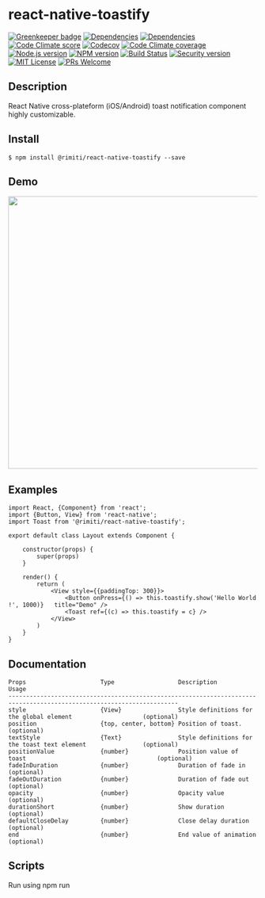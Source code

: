 # react-native-toastify

[![Greenkeeper badge](greenkeeper-badge)](greenkeeper)
[![Dependencies][prod-dependencies-badge]][prod-dependencies]
[![Dependencies][dev-dependencies-badge]][dev-dependencies]
[![Code Climate score][codeclimate-score-badge]][codeclimate-score]
[![Codecov][codecov-coverage-badge]][codecov-coverage]
[![Code Climate coverage][codeclimate-issues-badge]][codeclimate-issues]
[![Node.js version][nodejs-badge]][nodejs]
[![NPM version][npm-badge]][npm]
[![Build Status][travis-badge]][travis-ci]
[![Security version][security-version-badge]][security-version]
[![MIT License][license-badge]][LICENSE]
[![PRs Welcome][prs-badge]][prs]

## Description

React Native cross-plateform (iOS/Android) toast notification component highly customizable.

## Install

```
$ npm install @rimiti/react-native-toastify --save
```

## Demo

<!-- ![Example](https://github.com/rimiti/react-native-toastify/blob/master/demo/android.gif) -->
<img src="https://github.com/rimiti/react-native-toastify/blob/master/demo/android.gif" height="550">

## Examples

```
import React, {Component} from 'react';
import {Button, View} from 'react-native';
import Toast from '@rimiti/react-native-toastify';

export default class Layout extends Component {

	constructor(props) {
		super(props)
	}

	render() {
		return (
			<View style={{paddingTop: 300}}>
				<Button	onPress={() => this.toastify.show('Hello World !', 1000)}	title="Demo" />
				<Toast ref={(c) => this.toastify = c} />
			</View>
		)
	}
}
```

## Documentation

```
Props                     Type                  Description                                                 Usage
----------------------------------------------------------------------------------------------------------------------
style                     {View}                Style definitions for the global element                    (optional)
position                  {top, center, bottom} Position of toast.                                          (optional)
textStyle                 {Text}                Style definitions for the toast text element                (optional)
positionValue             {number}              Position value of toast                                     (optional)
fadeInDuration            {number}              Duration of fade in                                         (optional)
fadeOutDuration           {number}              Duration of fade out                                        (optional)
opacity                   {number}              Opacity value                                               (optional)
durationShort             {number}              Show duration                                               (optional)
defaultCloseDelay         {number}              Close delay duration                                        (optional)
end                       {number}              End value of animation                                      (optional)

```

## Scripts

Run using npm run <script> command.

    clean - remove coverage data, Jest cache and transpiled files,
    lint - lint source files and tests,
    test - lint, typecheck and run tests with coverage,
    test-only - run tests with coverage,
    test:watch - interactive watch mode to automatically re-run tests,
    build - compile source files,
    build:watch - interactive watch mode, compile sources on change.


## License
MIT © [Dimitri DO BAIRRO](https://github.com/rimiti/react-native-toastify/blob/master/LICENSE)

[greenkeeper-badge]: https://badges.greenkeeper.io/rimiti/react-native-toastify.svg
[greenkeeper]: https://greenkeeper.io/
[prod-dependencies-badge]: https://david-dm.org/rimiti/react-native-toastify/status.svg
[prod-dependencies]: https://david-dm.org/rimiti/react-native-toastify
[dev-dependencies-badge]: https://david-dm.org/rimiti/react-native-toastify/dev-status.svg
[dev-dependencies]: https://david-dm.org/rimiti/react-native-toastify?type=dev
[security-version-badge]: https://nodesecurity.io/orgs/dim-solution/projects/e0282cd3-680f-406a-9fa3-22e94c596073/badge
[security-version]: https://nodesecurity.io/orgs/dim-solution/projects/e0282cd3-680f-406a-9fa3-22e94c596073
[codeclimate-score-badge]: https://api.codeclimate.com/v1/badges/e90f04fc308e5efeabac/maintainability
[codeclimate-score]: https://codeclimate.com/github/rimiti/react-native-toastify/maintainability
[codecov-coverage-badge]: https://codecov.io/gh/rimiti/react-native-toastify/branch/master/graph/badge.svg
[codecov-coverage]: https://codecov.io/gh/rimiti/react-native-toastify
[codeclimate-issues-badge]: https://codeclimate.com/github/rimiti/react-native-toastify/badges/issue_count.svg
[codeclimate-issues]: https://codeclimate.com/github/rimiti/react-native-toastify
[nodejs-badge]: https://img.shields.io/badge/node->=%206.9.0-blue.svg?style=flat-square
[nodejs]: https://nodejs.org/dist/latest-v6.x/docs/api/
[npm-badge]: https://img.shields.io/badge/npm->=%203.10.8-blue.svg?style=flat-square
[npm]: https://docs.npmjs.com/
[travis-badge]: https://travis-ci.org/rimiti/react-native-toastify.svg?branch=master
[travis-ci]: https://travis-ci.org/rimiti/react-native-toastify
[license-badge]: https://img.shields.io/badge/license-MIT-blue.svg?style=flat-square
[license]: https://github.com/rimiti/react-native-toastify/blob/master/LICENSE
[prs-badge]: https://img.shields.io/badge/PRs-welcome-brightgreen.svg?style=flat-square
[prs]: http://makeapullrequest.com
